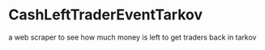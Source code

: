 # CashLeftTraderEventTarkov
a web scraper to see how much money is left to get traders back in tarkov
